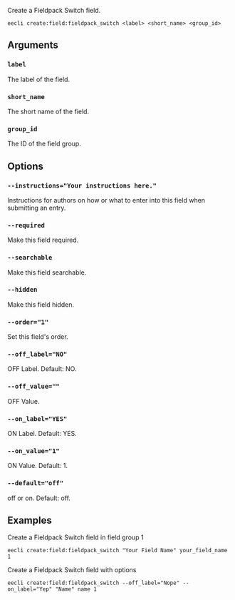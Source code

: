 Create a Fieldpack Switch field.

```
eecli create:field:fieldpack_switch <label> <short_name> <group_id>
```

## Arguments

### `label`

The label of the field.

### `short_name`

The short name of the field.

### `group_id`

The ID of the field group.

## Options

### `--instructions="Your instructions here."`

Instructions for authors on how or what to enter into this field when submitting an entry.

### `--required`

Make this field required.

### `--searchable`

Make this field searchable.

### `--hidden`

Make this field hidden.

### `--order="1"`

Set this field's order.

### `--off_label="NO"`

OFF Label. Default: NO.

### `--off_value=""`

OFF Value.

### `--on_label="YES"`

ON Label. Default: YES.

### `--on_value="1"`

ON Value. Default: 1.

### `--default="off"`

off or on. Default: off.

## Examples

Create a Fieldpack Switch field in field group 1

```
eecli create:field:fieldpack_switch "Your Field Name" your_field_name 1
```

Create a Fieldpack Switch field with options

```
eecli create:field:fieldpack_switch --off_label="Nope" --on_label="Yep" "Name" name 1
```